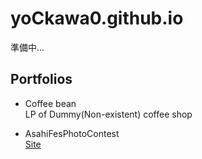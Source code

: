 # yoCkawa0.github.io

準備中...

## Portfolios

- Coffee bean <br>
  LP of Dummy(Non-existent) coffee shop

- AsahiFesPhotoContest<br>
  [Site](https://www.sg.dendai.ac.jp/s1j-asahisai/asahifes-photocontest2021/index.html)
